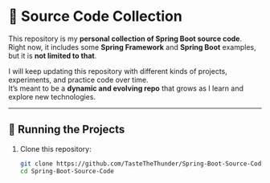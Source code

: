 # 🌱 Source Code Collection

This repository is my **personal collection of  Spring Boot source code**.  
Right now, it includes some **Spring Framework** and **Spring Boot** examples, but it is **not limited to that**.  

I will keep updating this repository with different kinds of projects, experiments, and practice code over time.  
It’s meant to be a **dynamic and evolving repo** that grows as I learn and explore new technologies.

---

## 🚀 Running the Projects
1. Clone this repository:
   ```bash
   git clone https://github.com/TasteTheThunder/Spring-Boot-Source-Code.git
   cd Spring-Boot-Source-Code
